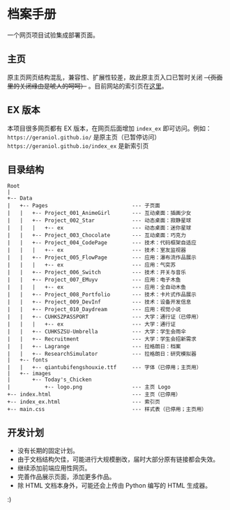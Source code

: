 # 档案手册

一个网页项目试验集成部署页面。

## 主页

原主页网页结构混乱，兼容性、扩展性较差，故此原主页入口已暂时关闭 ~~（页面里的关闭缘由是唬人的呵呵）~~ 。目前网站的索引页在[这里](https://geraniol.github.io/index_ex)。

## EX 版本

本项目很多网页都有 EX 版本，在网页后面增加 `index_ex` 即可访问。例如：
<br>`https://geraniol.github.io/` 是原主页（已暂停访问）
<br>`https://geraniol.github.io/index_ex` 是新索引页

## 目录结构

```
Root
|
+-- Data
|   +-- Pages                           --- 子页面
|   |   +-- Project_001_AnimeGirl       --- 互动桌面：插画少女
|   |   +-- Project_002_Star            --- 动态桌面：寂静星球
|   |   |   +-- ex                      --- 动态桌面：迷你星球
|   |   +-- Project_003_Chocolate       --- 互动桌面：巧克力
|   |   +-- Project_004_CodePage        --- 技术：代码框架自适应
|   |   |   +-- ex                      --- 技术：室友监视器
|   |   +-- Project_005_FlowPage        --- 应用：瀑布流作品展示
|   |   |   +-- ex                      --- 应用：气突苏
|   |   +-- Project_006_Switch          --- 技术：开关与音乐
|   |   +-- Project_007_EMuyv           --- 应用：电子木鱼
|   |   |   +-- ex                      --- 应用：全自动木鱼
|   |   +-- Project_008_Portfolio       --- 技术：卡片式作品展示
|   |   +-- Project_009_DevInf          --- 技术：设备开发信息
|   |   +-- Project_010_Daydream        --- 应用：视觉小说
|   |   +-- CUHKSZPASSPORT              --- 大学：通行证（已停用）
|   |   |   +-- ex                      --- 大学：通行证
|   |   +-- CUHKSZSU-Umbrella           --- 大学：学生会雨伞
|   |   +-- Recruitment                 --- 大学：学生会招新需求
|   |   +-- Lagrange                    --- 拉格朗日：档案
|   |   +-- ResearchSimulator           --- 拉格朗日：研究模拟器
|   +-- fonts
|   |   +-- qiantubifengshouxie.ttf     --- 字体（已停用；主页用）
|   +-- images
|       +-- Today's_Chicken
|           +-- logo.png                --- 主页 Logo
+-- index.html                          --- 主页（已停用）
+-- index_ex.html                       --- 索引页
+-- main.css                            --- 样式表（已停用；主页用）
```

## 开发计划

- 没有长期的固定计划。
- 由于文档结构欠佳，可能进行大规模删改，届时大部分原有链接都会失效。
- 继续添加前端应用性网页。
- 完善作品展示页面，添加更多作品。
- 除 HTML 文档本身外，可能还会上传由 Python 编写的 HTML 生成器。

:)
